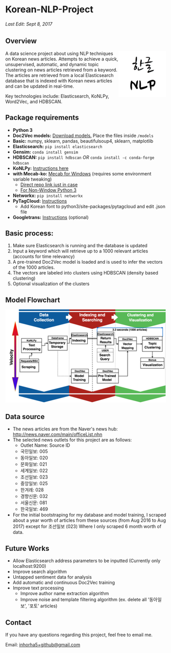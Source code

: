 # Korean-NLP-Project

###### Last Edit: Sept 8, 2017

## Overview

<img align="right" src="/Ko_NLP.png" width="150">

A data science project about using NLP techniques on Korean news articles. Attempts to achieve a quick, unsupervised, automatic, and dynamic topic clustering on news articles retrieved from a keyword. The articles are retrieved from a local Elasticsearch database that is indexed with Korean news articles and can be updated in real-time.

Key technologies include: Elasticsearch, KoNLPy, Word2Vec, and HDBSCAN.

## Package requirements
 * **Python 3**
 * **Doc2Vec models:** [Download models.](https://drive.google.com/open?id=0BzwG1B4-gvAfbTh0ZTR4Nk9GcFU) Place the files inside `/models`
 * **Basic:** numpy, sklearn, pandas, beautifulsoup4, sklearn, matplotlib
 * **Elasticsearch:** `pip install elasticsearch`
 * **Gensim:** `conda install gensim`
 * **HDBSCAN:** `pip install hdbscan` _OR_ `conda install -c conda-forge hdbscan`
 * **KoNLPy:** [Instructions here](http://konlpy.org/en/v0.4.4/install/)
 * **with Mecab-ko:** [Mecab for Windows](https://groups.google.com/d/msg/eunjeon/Dzohqj4n3QI/WytnB4oZAgAJ) (requires some environment variable tweaking)
    * [Direct repo link just in case](https://github.com/Pusnow/mecab-ko-msvc)
    * [For Non-Window Python 3](https://bitbucket.org/eunjeon/mecab-ko-dic)
 * **Networkx:** `pip install networkx`
 * **PyTagCloud:** [Instructions](https://github.com/atizo/PyTagCloud)
    * Add Korean font to python3/site-packages/pytagcloud and edit .json file
 * **Googletrans:** [Instructions](https://pypi.python.org/pypi/googletrans) (optional)

## Basic process:
 1. Make sure Elasticsearch is running and the database is updated
 1. Input a keyword which will retrieve up to a 1000 relevant articles (accounts for time relevancy)
 1. A pre-trained Doc2Vec model is loaded and is used to infer the vectors of the 1000 articles.
 1. The vectors are labeled into clusters using HDBSCAN (density based clustering)
 1. Optional visualization of the clusters

## Model Flowchart
![Model diagram](/Diagram.png)

## Data source
 * The news articles are from the Naver's news hub: http://news.naver.com/main/officeList.nhn
 * The selected news outlets for this project are as follows:
    * Outlet Name: Source ID
    * 국민일보: 005
    * 동아일보: 020
    * 문화일보: 021
    * 세계일보: 022
    * 조선일보: 023
    * 중앙일보: 025
    * 한겨례: 028
    * 경향신문: 032
    * 서울신문: 081
    * 한국일보: 469
 * For the initial bootstraping for my database and model training, I scraped about a year worth of articles from these sources (from Aug 2016 to Aug 2017) except for 조선일보 (023) Where I only scraped 6 month worth of data.

## Future Works
 * Allow Elasticsearch address parameters to be inputted (Currently only localhost:9200)
 * Improve search algorithm
 * Untapped sentiment data for analysis
 * Add automatic and continuous Doc2Vec training
 * Improve text processing
    * Improve author name extraction algorithm
    * Improve noise and template filtering algorithm (ex. delete all '동아일보', '포토' articles)

## Contact
If you have any questions regarding this project, feel free to email me.

Email: inhorha5+github@gmail.com
